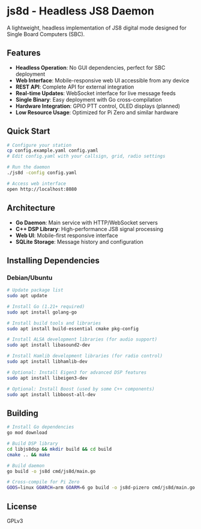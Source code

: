 # js8d - Headless JS8 Daemon

A lightweight, headless implementation of JS8 digital mode designed for Single Board Computers (SBC).

## Features

- **Headless Operation**: No GUI dependencies, perfect for SBC deployment
- **Web Interface**: Mobile-responsive web UI accessible from any device
- **REST API**: Complete API for external integration
- **Real-time Updates**: WebSocket interface for live message feeds
- **Single Binary**: Easy deployment with Go cross-compilation
- **Hardware Integration**: GPIO PTT control, OLED displays (planned)
- **Low Resource Usage**: Optimized for Pi Zero and similar hardware

## Quick Start

```bash
# Configure your station
cp config.example.yaml config.yaml
# Edit config.yaml with your callsign, grid, radio settings

# Run the daemon
./js8d -config config.yaml

# Access web interface
open http://localhost:8080
```

## Architecture

- **Go Daemon**: Main service with HTTP/WebSocket servers
- **C++ DSP Library**: High-performance JS8 signal processing
- **Web UI**: Mobile-first responsive interface
- **SQLite Storage**: Message history and configuration

## Installing Dependencies

### Debian/Ubuntu

```bash
# Update package list
sudo apt update

# Install Go (1.21+ required)
sudo apt install golang-go

# Install build tools and libraries
sudo apt install build-essential cmake pkg-config

# Install ALSA development libraries (for audio support)
sudo apt install libasound2-dev

# Install Hamlib development libraries (for radio control)
sudo apt install libhamlib-dev

# Optional: Install Eigen3 for advanced DSP features
sudo apt install libeigen3-dev

# Optional: Install Boost (used by some C++ components)
sudo apt install libboost-all-dev
```

## Building

```bash
# Install Go dependencies
go mod download

# Build DSP library
cd libjs8dsp && mkdir build && cd build
cmake .. && make

# Build daemon
go build -o js8d cmd/js8d/main.go

# Cross-compile for Pi Zero
GOOS=linux GOARCH=arm GOARM=6 go build -o js8d-pizero cmd/js8d/main.go
```

## License

GPLv3